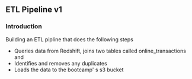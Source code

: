 ## ETL Pipeline v1

### Introduction
Building an ETL pipline that does the following steps
- Queries data from Redshift, joins two tables called online_transactions and
- Identifies and removes any duplicates
- Loads the data to the bootcamp' s s3 bucket


